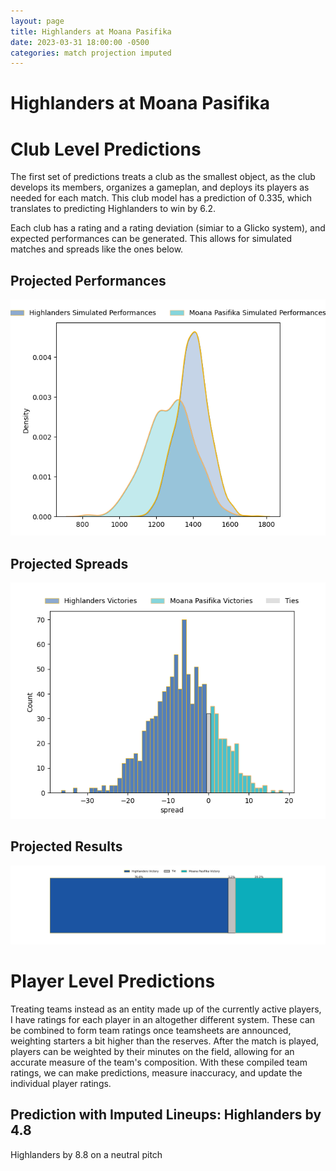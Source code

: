 ```yaml
---  
layout: page  
title: Highlanders at Moana Pasifika  
date: 2023-03-31 18:00:00 -0500  
categories: match projection imputed  
---
```

# Highlanders at Moana Pasifika

# Club Level Predictions


The first set of predictions treats a club as the smallest object, as the club develops its members, organizes a gameplan, and deploys its players as needed for each match. This club model has a prediction of 0.335, which translates to predicting Highlanders to win by 6.2.

Each club has a rating and a rating deviation (simiar to a Glicko system), and expected performances can be generated. This allows for simulated matches and spreads like the ones below.
## Projected Performances


![Projected Performances](plots/performances_2023-03-31-MoanaPasifika-Highlanders.png)
## Projected Spreads


![Projected Spreads](plots/spreads_2023-03-31-MoanaPasifika-Highlanders.png)
## Projected Results


![Projected Results](plots/resultbar_2023-03-31-MoanaPasifika-Highlanders.png)
# Player Level Predictions


Treating teams instead as an entity made up of the currently active players, I have ratings for each player in an altogether different system. These can be combined to form team ratings once teamsheets are announced, weighting starters a bit higher than the reserves. After the match is played, players can be weighted by their minutes on the field, allowing for an accurate measure of the team's composition. With these compiled team ratings, we can make predictions, measure inaccuracy, and update the individual player ratings.
## Prediction with Imputed Lineups: Highlanders by 4.8


Highlanders by 8.8 on a neutral pitch

